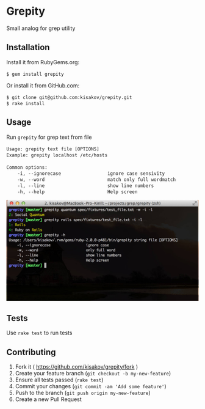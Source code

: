 # Grepity

Small analog for grep utility

## Installation
Install it from RubyGems.org:

    $ gem install grepity

Or install it from GitHub.com:

    $ git clone git@github.com:kisakov/grepity.git
    $ rake install

## Usage

Run `grepity` for grep text from file

    Usage: grepity text file [OPTIONS]
    Example: grepity localhost /etc/hosts

    Common options:
        -i, --ignorecase                 ignore case sensivity
        -w, --word                       match only full wordmatch
        -l, --line                       show line numbers
        -h, --help                       Help screen

![Screenshot](https://raw.githubusercontent.com/kisakov/grepity/master/example.jpg)

## Tests

Use `rake test` to run tests

## Contributing

1. Fork it ( https://github.com/kisakov/grepity/fork )
2. Create your feature branch (`git checkout -b my-new-feature`)
3. Ensure all tests passed (`rake test`)
4. Commit your changes (`git commit -am 'Add some feature'`)
5. Push to the branch (`git push origin my-new-feature`)
6. Create a new Pull Request
